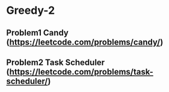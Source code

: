# Greedy-2

## Problem1 Candy (https://leetcode.com/problems/candy/)



## Problem2 Task Scheduler (https://leetcode.com/problems/task-scheduler/)


